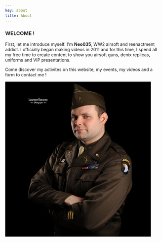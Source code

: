 ```yaml
---
key: about
title: About
---
```

### WELCOME !

First, let me introduce myself. I'm **Neo035**, WW2 airsoft and reenactment addict. I officially began making videos in 2011 and for this time, I spend all my free time to create content to show you airsoft guns, denix replicas, uniforms and VIP presentations.

Come discover my activites on this website, my events, my videos and a form to contact me !

![Photo para US](./novembre_2018_laureen_keravec-6-.jpg 'Photo para US')